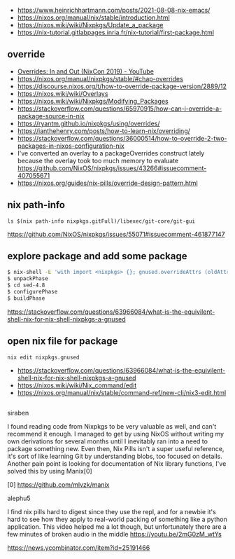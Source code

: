- https://www.heinrichhartmann.com/posts/2021-08-08-nix-emacs/
- https://nixos.org/manual/nix/stable/introduction.html
- https://nixos.wiki/wiki/Nixpkgs/Update_a_package
- https://nix-tutorial.gitlabpages.inria.fr/nix-tutorial/first-package.html

## override

- [Overrides: In and Out (NixCon 2019) - YouTube](https://www.youtube.com/watch?v=6VepnulTfu8)
- https://nixos.org/manual/nixpkgs/stable/#chap-overrides
- https://discourse.nixos.org/t/how-to-override-package-version/2889/12
- https://nixos.wiki/wiki/Overlays
- https://nixos.wiki/wiki/Nixpkgs/Modifying_Packages
- https://stackoverflow.com/questions/65970915/how-can-i-override-a-package-source-in-nix
- https://ryantm.github.io/nixpkgs/using/overrides/
- https://ianthehenry.com/posts/how-to-learn-nix/overriding/
- https://stackoverflow.com/questions/36000514/how-to-override-2-two-packages-in-nixos-configuration-nix
- I've converted an overlay to a packageOverrides construct lately because the overlay took too much memory to evaluate https://github.com/NixOS/nixpkgs/issues/43266#issuecomment-407055671
- https://nixos.org/guides/nix-pills/override-design-pattern.html

## nix path-info

`ls $(nix path-info nixpkgs.gitFull)/libexec/git-core/git-gui`

https://github.com/NixOS/nixpkgs/issues/55071#issuecomment-461877147

## explore package and add some package

```bash
$ nix-shell -E 'with import <nixpkgs> {}; gnused.overrideAttrs (oldAttrs: { buildInputs = [ ctags ]: })'
$ unpackPhase
$ cd sed-4.8
$ configurePhase
$ buildPhase
```

https://stackoverflow.com/questions/63966084/what-is-the-equivilent-shell-nix-for-nix-shell-nixpkgs-a-gnused

## open nix file for package

`nix edit nixpkgs.gnused`

- https://stackoverflow.com/questions/63966084/what-is-the-equivilent-shell-nix-for-nix-shell-nixpkgs-a-gnused
- https://nixos.wiki/wiki/Nix_command/edit
- https://nixos.org/manual/nix/stable/command-ref/new-cli/nix3-edit.html

##

siraben

I found reading code from Nixpkgs to be very valuable as well, and can't recommend it enough. I managed to get by using NixOS without writing my own derivations for several months until I inevitably ran into a need to package something new. Even then, Nix Pills isn't a super useful reference, it's sort of like learning Git by understanding blobs, too focused on details.
Another pain point is looking for documentation of Nix library functions, I've solved this by using Manix[0]

[0] https://github.com/mlvzk/manix

alephu5

I find nix pills hard to digest since they use the repl, and for a newbie it's hard to see how they apply to real-world packing of something like a python application.
This video helped me a lot though, but unfortunately there are a few minutes of broken audio in the middle https://youtu.be/2mG0zM_wtYs

https://news.ycombinator.com/item?id=25191466
